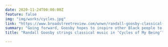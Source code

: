```yaml
---
date: 2020-11-24T00:00:00Z
feature: false
img: "img/works/cycles.jpg"
link: "https://www.broadstreetreview.com/wnwn/randall-goosby-classical-music-cycles-of-my-being-opera-philadelphia#"
summary: "Going forward, Goosby hopes to inspire other Black people to explore classical music and thinks that continuing to work on pieces such as this and working with Black composers is the key. He admits that he feels he has been privileged to have been afforded the opportunities he has had, and he sees that as a responsibility."
title: "Randall Goosby strings classical music in ‘Cycles of My Being’"

---
```


